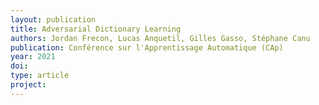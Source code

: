 ```yaml
---
layout: publication
title: Adversarial Dictionary Learning
authors: Jordan Frecon, Lucas Anquetil, Gilles Gasso, Stéphane Canu
publication: Conférence sur l'Apprentissage Automatique (CAp)
year: 2021
doi:
type: article
project:
---
```


